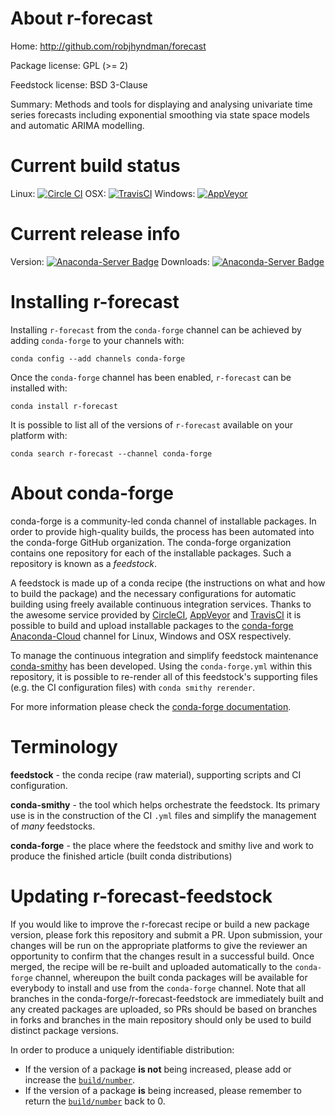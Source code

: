 About r-forecast
================

Home: http://github.com/robjhyndman/forecast

Package license: GPL (>= 2)

Feedstock license: BSD 3-Clause

Summary: Methods and tools for displaying and analysing univariate time series forecasts including exponential smoothing via state space models and automatic ARIMA modelling.



Current build status
====================

Linux: [![Circle CI](https://circleci.com/gh/conda-forge/r-forecast-feedstock.svg?style=shield)](https://circleci.com/gh/conda-forge/r-forecast-feedstock)
OSX: [![TravisCI](https://travis-ci.org/conda-forge/r-forecast-feedstock.svg?branch=master)](https://travis-ci.org/conda-forge/r-forecast-feedstock)
Windows: [![AppVeyor](https://ci.appveyor.com/api/projects/status/github/conda-forge/r-forecast-feedstock?svg=True)](https://ci.appveyor.com/project/conda-forge/r-forecast-feedstock/branch/master)

Current release info
====================
Version: [![Anaconda-Server Badge](https://anaconda.org/conda-forge/r-forecast/badges/version.svg)](https://anaconda.org/conda-forge/r-forecast)
Downloads: [![Anaconda-Server Badge](https://anaconda.org/conda-forge/r-forecast/badges/downloads.svg)](https://anaconda.org/conda-forge/r-forecast)

Installing r-forecast
=====================

Installing `r-forecast` from the `conda-forge` channel can be achieved by adding `conda-forge` to your channels with:

```
conda config --add channels conda-forge
```

Once the `conda-forge` channel has been enabled, `r-forecast` can be installed with:

```
conda install r-forecast
```

It is possible to list all of the versions of `r-forecast` available on your platform with:

```
conda search r-forecast --channel conda-forge
```


About conda-forge
=================

conda-forge is a community-led conda channel of installable packages.
In order to provide high-quality builds, the process has been automated into the
conda-forge GitHub organization. The conda-forge organization contains one repository
for each of the installable packages. Such a repository is known as a *feedstock*.

A feedstock is made up of a conda recipe (the instructions on what and how to build
the package) and the necessary configurations for automatic building using freely
available continuous integration services. Thanks to the awesome service provided by
[CircleCI](https://circleci.com/), [AppVeyor](http://www.appveyor.com/)
and [TravisCI](https://travis-ci.org/) it is possible to build and upload installable
packages to the [conda-forge](https://anaconda.org/conda-forge)
[Anaconda-Cloud](http://docs.anaconda.org/) channel for Linux, Windows and OSX respectively.

To manage the continuous integration and simplify feedstock maintenance
[conda-smithy](http://github.com/conda-forge/conda-smithy) has been developed.
Using the ``conda-forge.yml`` within this repository, it is possible to re-render all of
this feedstock's supporting files (e.g. the CI configuration files) with ``conda smithy rerender``.

For more information please check the [conda-forge documentation](https://conda-forge.org/docs/).

Terminology
===========

**feedstock** - the conda recipe (raw material), supporting scripts and CI configuration.

**conda-smithy** - the tool which helps orchestrate the feedstock.
                   Its primary use is in the construction of the CI ``.yml`` files
                   and simplify the management of *many* feedstocks.

**conda-forge** - the place where the feedstock and smithy live and work to
                  produce the finished article (built conda distributions)


Updating r-forecast-feedstock
=============================

If you would like to improve the r-forecast recipe or build a new
package version, please fork this repository and submit a PR. Upon submission,
your changes will be run on the appropriate platforms to give the reviewer an
opportunity to confirm that the changes result in a successful build. Once
merged, the recipe will be re-built and uploaded automatically to the
`conda-forge` channel, whereupon the built conda packages will be available for
everybody to install and use from the `conda-forge` channel.
Note that all branches in the conda-forge/r-forecast-feedstock are
immediately built and any created packages are uploaded, so PRs should be based
on branches in forks and branches in the main repository should only be used to
build distinct package versions.

In order to produce a uniquely identifiable distribution:
 * If the version of a package **is not** being increased, please add or increase
   the [``build/number``](http://conda.pydata.org/docs/building/meta-yaml.html#build-number-and-string).
 * If the version of a package **is** being increased, please remember to return
   the [``build/number``](http://conda.pydata.org/docs/building/meta-yaml.html#build-number-and-string)
   back to 0.